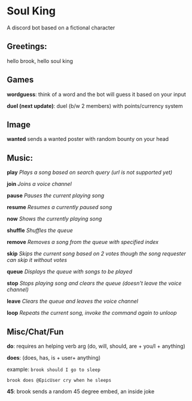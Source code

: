 # Soul King
A discord bot based on a fictional character


## Greetings:
hello brook, hello soul king

## Games
**wordguess**: think of a word and the bot will guess it based on your input

**duel (next update)**: duel (b/w 2 members) with points/currency system
       
## Image  
**wanted** sends a wanted poster with random bounty on your head 

## Music:
**play**  _Plays a song based on search query (url is not supported yet)_

**join**  _Joins a voice channel_ 

**pause** _Pauses the current playing song_ 

**resume** _Resumes a currently paused song_

**now** _Shows the currently playing song_ 

**shuffle** _Shuffles the queue_

**remove** _Removes a song from the queue with specified index_

**skip** _Skips the current song based on 2 votes though the song requester can skip it without votes_

**queue** _Displays the queue with songs to be played_

**stop** _Stops playing song and clears the queue (doesn't leave the voice channel)_

**leave** _Clears the queue and leaves the voice channel_

**loop** _Repeats the current song, invoke the command again to unloop_

## Misc/Chat/Fun 

**do**: requires an helping verb arg (do, will, should, are + you/I + anything)

**does**: (does, has, is + user+ anything)

example: `brook should I go to sleep`

`brook does @EpicUser cry when he sleeps`
    
**45**: brook sends a random 45 degree embed, an inside joke

